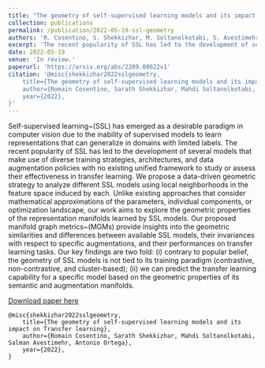 ```yaml
---
title: "The geometry of self-supervised learning models and its impact on Transfer learning"
collection: publications
permalink: /publication/2022-05-19-ssl-geometry
authors: 'R. Cosentino, S. Shekkizhar, M. Soltanolkotabi, S. Avestimehr, A. Ortega'
excerpt: 'The recent popularity of SSL has led to the development of several models that make use of diverse training strategies, architectures, and data augmentation policies with no existing unified framework to study or assess their effectiveness in transfer learning.'
date: 2022-05-19
venue: 'In review.'
paperurl: 'https://arxiv.org/abs/2209.08622v1'
citation: '@misc{shekkizhar2022sslgeometry,
    title={The geometry of self-supervised learning models and its impact on Transfer learning},
    author={Romain Cosentino, Sarath Shekkizhar, Mahdi Soltanolkotabi, Salman Avestimehr, Antonio Ortega},
    year={2022},
}'
---
```

Self-supervised learning~(SSL) has emerged as a desirable paradigm in computer vision due to the inability of supervised models to learn representations that can generalize in domains with limited labels. The recent popularity of SSL has led to the development of several models that make use of diverse training strategies, architectures, and data augmentation policies with no existing unified framework to study or assess their effectiveness in transfer learning.
We propose a data-driven geometric strategy to analyze different SSL models using local neighborhoods in the feature space induced by each. Unlike existing approaches that consider mathematical approximations of the parameters, individual components, or optimization landscape, our work aims to explore the geometric properties of the representation manifolds learned by SSL models.
Our proposed manifold graph metrics~(MGMs) provide insights into the geometric similarities and differences between available SSL models, their invariances with respect to specific augmentations, and their performances on transfer learning tasks. Our key findings are two fold: (i) contrary to popular belief, the geometry of SSL models is not tied to its training paradigm (contrastive, non-contrastive, and cluster-based); (ii) we can predict the transfer learning capability for a specific model based on the geometric properties of its semantic and augmentation manifolds.

[Download paper here](https://arxiv.org/abs/2209.08622v1)

```
@misc{shekkizhar2022sslgeometry,
    title={The geometry of self-supervised learning models and its impact on Transfer learning},
    author={Romain Cosentino, Sarath Shekkizhar, Mahdi Soltanolkotabi, Salman Avestimehr, Antonio Ortega},
    year={2022},
}
```